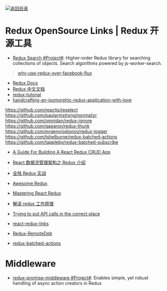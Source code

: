 [![返回目录](https://user-images.githubusercontent.com/5803001/38079637-ff0abcf0-3371-11e8-9b76-ad651620afc7.jpg)](https://github.com/wxyyxc1992/Awesome-Links)

# Redux OpenSource Links | Redux 开源工具

* [Redux Search #Project#](https://github.com/treasure-data/redux-search): Higher-order Redux library for searching collections of objects. Search algorithms powered by js-worker-search.

> [why-use-redux-over-facebook-flux](http://stackoverflow.com/questions/32461229/why-use-redux-over-facebook-flux)

* [Redux Docs](http://rackt.org/redux/index.html)
* [Redux 中文文档](http://camsong.github.io/redux-in-chinese/)
* [redux-tutorial](https://github.com/happypoulp/redux-tutorial)
* [handcrafting-an-isomorphic-redux-application-with-love](https://medium.com/front-end-developers/handcrafting-an-isomorphic-redux-application-with-love-40ada4468af4#.tnkjvjbfh)

https://github.com/reactjs/reselect
https://github.com/paularmstrong/normalizr
https://github.com/omnidan/redux-ignore
https://github.com/gaearon/redux-thunk
https://github.com/evgenyrodionov/redux-logger
https://github.com/tshelburne/redux-batched-actions
https://github.com/tappleby/redux-batched-subscribe

* [A Guide For Building A React Redux CRUD App](https://medium.com/@rajaraodv/a-guide-for-building-a-react-redux-crud-app-7fe0b8943d0f#.y5mvs4xmb)

* [React 数据流管理架构之 Redux 介绍](http://www.open-open.com/lib/view/open1444013746182.html)

- [全栈 Redux 实战](http://www.tuicool.com/articles/mqiyiq7)
- [Awesome Redux](https://github.com/xgrommx/awesome-redux)
- [Mastering React Redux](https://www.stanleycyang.com/tutorials/mastering-react-redux)
- [解读 redux 工作原理](http://zhenhua-lee.github.io/react/redux.html)
- [Trying to put API calls in the correct place](https://github.com/rackt/redux/issues/291)
- [react-redux-links](https://github.com/markerikson/react-redux-links)

- [Redux-RemoteDeb](https://github.com/zalmoxisus/redux-remotedev)

* [redux-batched-actions](https://github.com/tshelburne/redux-batched-actions)

# Middleware

- [redux-promise-middleware #Project#](https://github.com/pburtchaell/redux-promise-middleware): Enables simple, yet robust handling of async action creators in Redux 
